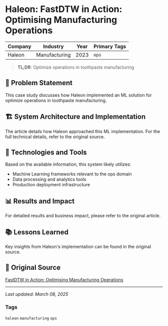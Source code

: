 # Haleon: FastDTW in Action: Optimising Manufacturing Operations

| Company | Industry | Year | Primary Tags | 
|---------|----------|------|--------------|
| Haleon | Manufacturing | 2023 | `ops` |

> **TL;DR**: Optimize operations in toothpaste manufacturing

## 📝 Problem Statement

This case study discusses how Haleon implemented an ML solution for optimize operations in toothpaste manufacturing.

## 🏗️ System Architecture and Implementation

The article details how Haleon approached this ML implementation. For the full technical details, refer to the original source.

## 🔧 Technologies and Tools

Based on the available information, this system likely utilizes:

- Machine Learning frameworks relevant to the ops domain
- Data processing and analytics tools
- Production deployment infrastructure

## 📊 Results and Impact

For detailed results and business impact, please refer to the original article.

## 📚 Lessons Learned

Key insights from Haleon's implementation can be found in the original source.

## 🔗 Original Source

[FastDTW in Action: Optimising Manufacturing Operations](https://medium.com/trusted-data-science-haleon/fastdtw-in-action-optimizing-manufacturing-operations-c07f3cc5023c)

---

*Last updated: March 08, 2025*

### Tags

`haleon` `manufacturing` `ops`
